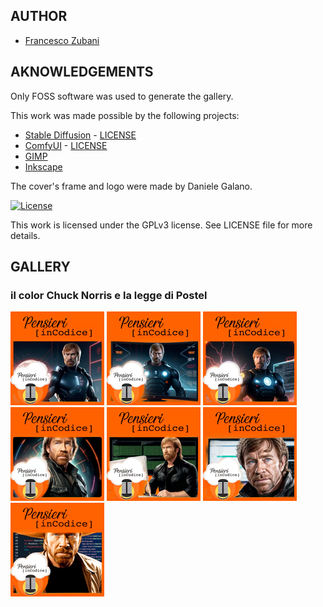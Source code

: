 ## AUTHOR

- [Francesco Zubani](https://www.linkedin.com/in/francesco-zubani-5957081a6/)

## AKNOWLEDGEMENTS

Only FOSS software was used to generate the gallery.

This work was made possible by the following projects:

- [Stable Diffusion](https://github.com/CompVis/stable-diffusion) - [LICENSE](https://github.com/CompVis/stable-diffusion/blob/main/LICENSE)
- [ComfyUI](https://github.com/comfyanonymous/ComfyUI) - [LICENSE](https://github.com/comfyanonymous/ComfyUI/blob/master/LICENSE)
- [GIMP](https://www.gimp.org/)
- [Inkscape](https://inkscape.org/)

The cover's frame and logo were made by Daniele Galano.

[![License](https://img.shields.io/badge/License-GPL%20v3-blue.svg)](http://www.gnu.org/licenses/gpl-3.0)

This work is licensed under the GPLv3 license.
See LICENSE file for more details.

## GALLERY

### il color Chuck Norris e la legge di Postel

<div class="gallery">
  <a href="PIC137_01.png"><img class="thumbnail" src="./thumbs/PIC137_01.png" alt="PIC137_01"></a>
  <a href="PIC137_02.png"><img class="thumbnail" src="./thumbs/PIC137_02.png" alt="PIC137_02"></a>
  <a href="PIC137_03.png"><img class="thumbnail" src="./thumbs/PIC137_03.png" alt="PIC137_03"></a>
  <a href="PIC137_04.png"><img class="thumbnail" src="./thumbs/PIC137_04.png" alt="PIC137_04"></a>
  <a href="PIC137_05.png"><img class="thumbnail" src="./thumbs/PIC137_05.png" alt="PIC137_05"></a>
  <a href="PIC137_06.png"><img class="thumbnail" src="./thumbs/PIC137_06.png" alt="PIC137_06"></a>
  <a href="PIC137_07.png"><img class="thumbnail" src="./thumbs/PIC137_07.png" alt="PIC137_07"></a>
</div>
</body>
</html>
